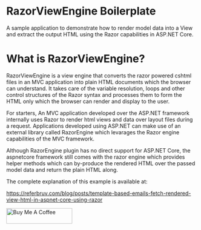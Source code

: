 # RazorViewEngine Boilerplate

A sample application to demonstrate how to render model data into a View and extract the output HTML using the Razor capabilities in ASP.NET Core.

# What is RazorViewEngine?

RazorViewEngine is a view engine that converts the razor powered cshtml files in an MVC application into plain HTML documents which the browser can understand. It takes care of the variable resolution, loops and other control structures of the Razor syntax and processes them to form the HTML only which the browser can render and display to the user.

For starters, An MVC application developed over the ASP.NET framework internally uses Razor to render html views and data over layout files during a request. Applications developed using ASP.NET can make use of an external library called RazorEngine which levarages the Razor engine capabilities of the MVC framework. 

Although RazorEngine plugin has no direct support for ASP.NET Core, the aspnetcore framework still comes with the razor engine which provides helper methods which can by-produce the rendered HTML over the passed model data and return the plain HTML along.

The complete explanation of this example is available at:

https://referbruv.com/blog/posts/template-based-emails-fetch-rendered-view-html-in-aspnet-core-using-razor 

<a href="https://www.buymeacoffee.com/roniemartinez" target="_blank"><img src="https://cdn.buymeacoffee.com/buttons/default-orange.png" alt="Buy Me A Coffee" height="41" width="174"></a>
